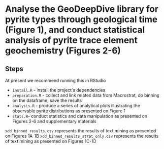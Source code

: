 # Analyse the GeoDeepDive library for pyrite types through geological time (Figure 1), and conduct statistical analysis of pyrite trace element geochemistry (Figures 2-6)

## Steps

At present we recommend running this in RStudio

 * `install.R` - install the project's dependencies
 * `preparation.R` - collect and link related data from Macrostrat, do binning on the dataframe, save the results
 * `analysis.R` - produce a series of analytical plots illustrating the observable pyrite distributions as presented on Figure 1
 * `stats.R`- conduct statistics and data manipulation as presented on Figures 2-6 and supplementary materials

`xdd_binned_results.csv` represents the results of text mining as presented on Figures 1A-1B
`xdd_binned_results_strat_only.csv` represents the results of text mining as presented on Figures 1C-1D
